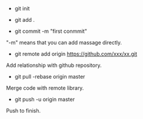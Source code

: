 - git init

- git add .

- git commit -m "first conmmit"

"-m" means that you can add massage directly.

- git remote add origin https://github.com/xxx/xx.git

Add relationship with github repository.
- git pull -rebase origin master

Merge code with remote library.

- git push -u origin master

Push to finish.
